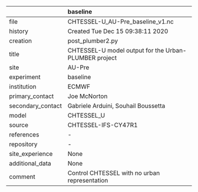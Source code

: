 |                   | baseline                                              |
|:------------------|:------------------------------------------------------|
| file              | CHTESSEL-U_AU-Pre_baseline_v1.nc                      |
| history           | Created Tue Dec 15 09:38:11 2020                      |
| creation          | post_plumber2.py                                      |
| title             | CHTESSEL-U model output for the Urban-PLUMBER project |
| site              | AU-Pre                                                |
| experiment        | baseline                                              |
| institution       | ECMWF                                                 |
| primary_contact   | Joe McNorton                                          |
| secondary_contact | Gabriele Arduini, Souhail Boussetta                   |
| model             | CHTESSEL_U                                            |
| source            | CHTESSEL-IFS-CY47R1                                   |
| references        | -                                                     |
| repository        | -                                                     |
| site_experience   | None                                                  |
| additional_data   | None                                                  |
| comment           | Control CHTESSEL with no urban representation         |

